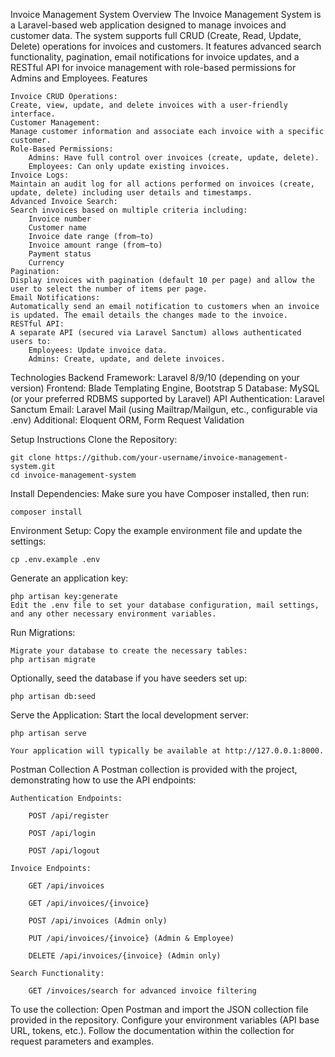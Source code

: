 Invoice Management System
Overview
The Invoice Management System is a Laravel-based web application designed to manage invoices and customer data. The system supports full CRUD (Create, Read, Update, Delete) operations for invoices and customers. It features advanced search functionality, pagination, email notifications for invoice updates, and a RESTful API for invoice management with role-based permissions for Admins and Employees.
Features

    Invoice CRUD Operations:
    Create, view, update, and delete invoices with a user-friendly interface.
    Customer Management:
    Manage customer information and associate each invoice with a specific customer.
    Role-Based Permissions:
        Admins: Have full control over invoices (create, update, delete).
        Employees: Can only update existing invoices.
    Invoice Logs:
    Maintain an audit log for all actions performed on invoices (create, update, delete) including user details and timestamps.
    Advanced Invoice Search:
    Search invoices based on multiple criteria including:
        Invoice number
        Customer name
        Invoice date range (from–to)
        Invoice amount range (from–to)
        Payment status
        Currency
    Pagination:
    Display invoices with pagination (default 10 per page) and allow the user to select the number of items per page.
    Email Notifications:
    Automatically send an email notification to customers when an invoice is updated. The email details the changes made to the invoice.
    RESTful API:
    A separate API (secured via Laravel Sanctum) allows authenticated users to:
        Employees: Update invoice data.
        Admins: Create, update, and delete invoices.

Technologies
    Backend Framework: Laravel 8/9/10 (depending on your version)
    Frontend: Blade Templating Engine, Bootstrap 5
    Database: MySQL (or your preferred RDBMS supported by Laravel)
    API Authentication: Laravel Sanctum
    Email: Laravel Mail (using Mailtrap/Mailgun, etc., configurable via .env)
    Additional: Eloquent ORM, Form Request Validation

Setup Instructions
    Clone the Repository:

    git clone https://github.com/your-username/invoice-management-system.git
    cd invoice-management-system

Install Dependencies:
    Make sure you have Composer installed, then run:

    composer install

Environment Setup:
    Copy the example environment file and update the settings:
    
    cp .env.example .env

Generate an application key:

    php artisan key:generate
    Edit the .env file to set your database configuration, mail settings, and any other necessary environment variables.

Run Migrations:

    Migrate your database to create the necessary tables:
    php artisan migrate

Optionally, seed the database if you have seeders set up:

    php artisan db:seed

Serve the Application:
    Start the local development server:

    php artisan serve

    Your application will typically be available at http://127.0.0.1:8000.

Postman Collection
A Postman collection is provided with the project, demonstrating how to use the API endpoints:

    Authentication Endpoints:

        POST /api/register

        POST /api/login

        POST /api/logout

    Invoice Endpoints:

        GET /api/invoices

        GET /api/invoices/{invoice}

        POST /api/invoices (Admin only)

        PUT /api/invoices/{invoice} (Admin & Employee)

        DELETE /api/invoices/{invoice} (Admin only)

    Search Functionality:

        GET /invoices/search for advanced invoice filtering

To use the collection:
    Open Postman and import the JSON collection file provided in the repository.
    Configure your environment variables (API base URL, tokens, etc.).
    Follow the documentation within the collection for request parameters and examples.

